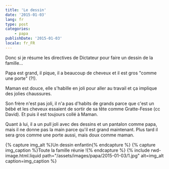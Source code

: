 ```yaml
---
title: 'Le dessin'
date: '2015-01-03'
lang: fr
type: post
categories:
    - papa
publishDate: '2015-01-03'
locale: fr_FR
---
```


Donc si je résume les directives de Dictateur pour faire un dessin de la famille...

Papa est grand, il pique, il a beaucoup de cheveux et il est gros "comme une porte" (?!).

Maman est douce, elle s'habille en joli pour aller au travail et ça implique des jolies chaussures.

Son frère n'est pas joli, il n'a pas d'habits de grands parce que c'est un bébé et les cheveux essaient de sortir de sa tête comme Gratte-Fesse (cc David). Et puis il est toujours collé à Maman.

Quant à lui, il a un pull joli avec des dessins et un pantalon comme papa, mais il ne donne pas la main parce qu'il est grand maintenant. Plus tard il sera gros comme une porte aussi, mais doux comme maman.

{% capture img_alt %}Un dessin enfantin{% endcapture %}
{% capture img_caption %}Toute la famille réunie !{% endcapture %}
{% include rwd-image.html.liquid 
    path="/assets/images/papa/2015-01-03/1.jpg"
    alt=img_alt
    caption=img_caption
%}